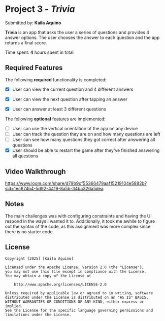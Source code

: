 # Project 3 - *Trivia*

Submitted by: **Kaila Aquino**

**Trivia** is an app that asks the user a series of questions and provides 4 answer options. The user chooses the answer to each question and the app returns a final score.  

Time spent: **4** hours spent in total

## Required Features

The following **required** functionality is completed:

- [X] User can view the current question and 4 different answers
- [X] User can view the next question after tapping an answer
- [X] User can answer at least 3 different questions


The following **optional** features are implemented:

- [ ] User can use the vertical orientation of the app on any device
- [ ] User can track the question they are on and how many questions are left
- [ ] User can see how many questions they got correct after answering all questions
- [X] User should be able to restart the game after they've finished answering all questions

## Video Walkthrough

https://www.loom.com/share/d79b9cf55366479aaf15219104e5882b?sid=1ec874b4-5d92-4419-8a5b-34ba326a5dea

## Notes

The main challenges was with configuring constraints and having the UI respond in the ways I wanted it to. Additionally, it took me awhile to figure out the syntax of the code, as this assignment was more complex since there is no starter code. 
## License

    Copyright [2025] [Kaila Aquino]

    Licensed under the Apache License, Version 2.0 (the "License");
    you may not use this file except in compliance with the License.
    You may obtain a copy of the License at

        http://www.apache.org/licenses/LICENSE-2.0

    Unless required by applicable law or agreed to in writing, software
    distributed under the License is distributed on an "AS IS" BASIS,
    WITHOUT WARRANTIES OR CONDITIONS OF ANY KIND, either express or implied.
    See the License for the specific language governing permissions and
    limitations under the License.
